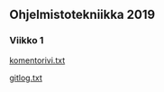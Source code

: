 ## Ohjelmistotekniikka 2019

### Viikko 1
[komentorivi.txt](./laskarit/viikko1/komentorivi.txt)

[gitlog.txt](./laskarit/viikko1/gitlog.txt)
